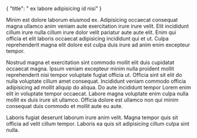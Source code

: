 {
  "title": " ex labore adipisicing id nisi"
}

Minim est dolore laborum eiusmod ex. Adipisicing occaecat consequat magna ullamco anim veniam aute exercitation irure irure velit. Elit incididunt cillum irure nulla cillum irure dolor velit pariatur aute aute elit. Enim qui officia et elit laboris occaecat adipisicing incididunt qui et ut. Culpa reprehenderit magna elit dolore est culpa duis irure ad anim enim excepteur tempor.

Nostrud magna et exercitation sint commodo mollit elit duis cupidatat occaecat magna. Ipsum veniam excepteur minim nulla proident mollit reprehenderit nisi tempor voluptate fugiat officia ut. Officia sint sit elit do nulla voluptate cillum amet consequat. Incididunt veniam commodo officia adipisicing ad mollit aliquip do aliqua. Do aute incididunt tempor Lorem enim elit in voluptate tempor occaecat. Labore magna voluptate enim culpa nulla mollit ex duis irure sit ullamco. Officia dolore est ullamco non qui minim consequat duis commodo et mollit aute eu aute.

Laboris fugiat deserunt laborum irure anim velit. Magna tempor quis sit officia ad velit cillum tempor. Laboris ea quis sit adipisicing cillum culpa sint nulla.